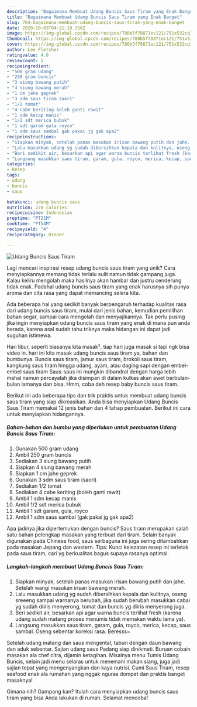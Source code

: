 ```yaml
---
description: "Bagaimana Membuat Udang Buncis Saus Tiram yang Enak Banget"
title: "Bagaimana Membuat Udang Buncis Saus Tiram yang Enak Banget"
slug: 764-bagaimana-membuat-udang-buncis-saus-tiram-yang-enak-banget
date: 2020-10-03T04:21:19.356Z
image: https://img-global.cpcdn.com/recipes/780b5f78871ec121/751x532cq70/udang-buncis-saus-tiram-foto-resep-utama.jpg
thumbnail: https://img-global.cpcdn.com/recipes/780b5f78871ec121/751x532cq70/udang-buncis-saus-tiram-foto-resep-utama.jpg
cover: https://img-global.cpcdn.com/recipes/780b5f78871ec121/751x532cq70/udang-buncis-saus-tiram-foto-resep-utama.jpg
author: Lee Fletcher
ratingvalue: 4.8
reviewcount: 5
recipeingredient:
- "500 gram udang"
- "250 gram buncis"
- "3 siung bawang putih"
- "4 siung bawang merah"
- "1 cm jahe geprek"
- "3 sdm saus tiram saori"
- "1/2 tomat"
- "4 cabe keriting boleh ganti rawit"
- "1 sdm kecap manis"
- "1/2 sdt merica bubuk"
- "1 sdt garam gula royco"
- "1 sdm saus sambal gak pakai jg gak apa2"
recipeinstructions:
- "Siapkan minyak, setelah panas masukan irisan bawang putih dan jahe. Setelah wangi masukan irisan bawang merah."
- "Lalu masukkan udang yg sudah dibersihkan kepala dan kulitnya, oseng sreeeng sampai warnanya berubah, jika sudah berubah masukkan cabai yg sudah diiris menyerong, tomat dan buncis yg diiris menyerong juga."
- "Beri sedikit air, besarkan api agar warna buncis terlihat fresh (karena udang sudah matang proses menumis tidak memakan waktu lama ya)."
- "Langsung masukkan saus tiram, garam, gula, royco, merica, kecap, saus sambal. Oseng sebentar koreksi rasa. Beresss~"
categories:
- Resep
tags:
- udang
- buncis
- saus

katakunci: udang buncis saus 
nutrition: 270 calories
recipecuisine: Indonesian
preptime: "PT21M"
cooktime: "PT54M"
recipeyield: "4"
recipecategory: Dinner

---
```



![Udang Buncis Saus Tiram](https://img-global.cpcdn.com/recipes/780b5f78871ec121/751x532cq70/udang-buncis-saus-tiram-foto-resep-utama.jpg)

Lagi mencari inspirasi resep udang buncis saus tiram yang unik? Cara menyiapkannya memang tidak terlalu sulit namun tidak gampang juga. Kalau keliru mengolah maka hasilnya akan hambar dan justru cenderung tidak enak. Padahal udang buncis saus tiram yang enak harusnya sih punya aroma dan cita rasa yang dapat memancing selera kita.

Ada beberapa hal yang sedikit banyak berpengaruh terhadap kualitas rasa dari udang buncis saus tiram, mulai dari jenis bahan, kemudian pemilihan bahan segar, sampai cara mengolah dan menyajikannya. Tak perlu pusing jika ingin menyiapkan udang buncis saus tiram yang enak di mana pun anda berada, karena asal sudah tahu triknya maka hidangan ini dapat jadi suguhan istimewa.

Hari libur, seperti biasanya kita masak², tiap hari juga masak si tapi ngk bisa video in. hari ini kita masak udang buncis saus tiram ya, bahan dan bumbunya. Buncis saus tiram, jamur saus tiram, brokoli saus tiram, kangkung saus tiram hingga udang, ayam, atau daging sapi dengan embel-embel saus tiram Saus-saus ini mungkin dibandrol dengan harga lebih mahal namun percayalah jika disimpan di dalam kulkas akan awet berbulan-bulan lamanya dan bisa. Hmm, coba deh resep baby buncis saus tiram.


Berikut ini ada beberapa tips dan trik praktis untuk membuat udang buncis saus tiram yang siap dikreasikan. Anda bisa menyiapkan Udang Buncis Saus Tiram memakai 12 jenis bahan dan 4 tahap pembuatan. Berikut ini cara untuk menyiapkan hidangannya.

<!--inarticleads1-->

##### Bahan-bahan dan bumbu yang diperlukan untuk pembuatan Udang Buncis Saus Tiram:

1. Gunakan 500 gram udang
1. Ambil 250 gram buncis
1. Sediakan 3 siung bawang putih
1. Siapkan 4 siung bawang merah
1. Siapkan 1 cm jahe geprek
1. Gunakan 3 sdm saus tiram (saori)
1. Sediakan 1/2 tomat
1. Sediakan 4 cabe keriting (boleh ganti rawit)
1. Ambil 1 sdm kecap manis
1. Ambil 1/2 sdt merica bubuk
1. Ambil 1 sdt garam, gula, royco
1. Ambil 1 sdm saus sambal (gak pakai jg gak apa2)


Apa jadinya jika dipertemukan dengan buncis? Saus tiram merupakan salah satu bahan pelengkap masakan yang terbuat dari tiram. Selain banyak digunakan pada Chinese food, saus serbaguna ini juga sering ditambahkan pada masakan Jepang dan western. Tips: Kunci kelezatan resep ini terletak pada saus tiram, cari yg berkualitas bagus supaya rasanya optimal. 

<!--inarticleads2-->

##### Langkah-langkah membuat Udang Buncis Saus Tiram:

1. Siapkan minyak, setelah panas masukan irisan bawang putih dan jahe. Setelah wangi masukan irisan bawang merah.
1. Lalu masukkan udang yg sudah dibersihkan kepala dan kulitnya, oseng sreeeng sampai warnanya berubah, jika sudah berubah masukkan cabai yg sudah diiris menyerong, tomat dan buncis yg diiris menyerong juga.
1. Beri sedikit air, besarkan api agar warna buncis terlihat fresh (karena udang sudah matang proses menumis tidak memakan waktu lama ya).
1. Langsung masukkan saus tiram, garam, gula, royco, merica, kecap, saus sambal. Oseng sebentar koreksi rasa. Beresss~


Setelah udang matang dan saus mengental, taburi dengan daun bawang dan aduk sebentar. Sajian udang saus Padang siap dinikmati. Buruan cobain masakan ala chef citra, dijamin ketagihan. Misalnya menu Tumis Udang Buncis, selain jadi menu selaras untuk menemani makan siang, juga jadi sajian tepat yang mengenyangkan dan kaya nutrisi. Cumi Saus Tiram, resep seafood enak ala rumahan yang nggak nguras dompet dan praktis banget masaknya! 

Gimana nih? Gampang kan? Itulah cara menyiapkan udang buncis saus tiram yang bisa Anda lakukan di rumah. Selamat mencoba!
